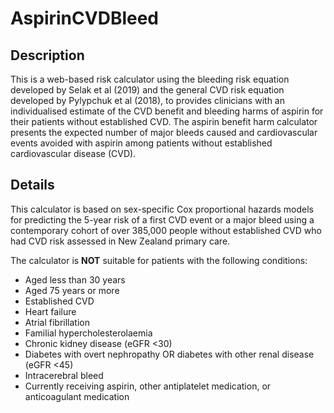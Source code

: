 # AspirinCVDBleed

## Description
This is a web-based risk calculator using the bleeding risk equation developed by Selak et al (2019) and the general CVD risk equation 
developed by Pylypchuk et al (2018), to provides clinicians with an individualised estimate of the CVD benefit and bleeding harms of 
aspirin for their patients without established CVD. The aspirin benefit harm calculator presents the expected number of major bleeds caused and cardiovascular events avoided with aspirin 
among patients without established cardiovascular disease (CVD).

## Details
This calculator is based on sex-specific Cox proportional hazards models for predicting the 5-year risk of a first CVD event or a major 
bleed using a contemporary cohort of over 385,000 people without established CVD who had CVD risk assessed in New Zealand primary care. 

The calculator is <b>NOT</b> suitable for patients with the following conditions:
- Aged less than 30 years
- Aged 75 years or more
- Established CVD
- Heart failure
- Atrial fibrillation
- Familial hypercholesterolaemia
- Chronic kidney disease (eGFR <30)
- Diabetes with overt nephropathy OR diabetes with other renal disease (eGFR <45)
- Intracerebral bleed
- Currently receiving aspirin, other antiplatelet medication, or anticoagulant medication

